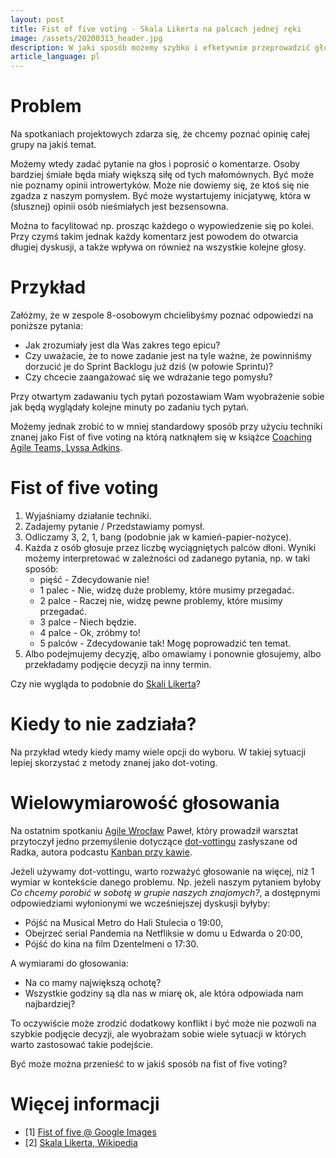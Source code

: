 ```yaml
---
layout: post
title: Fist of five voting - Skala Likerta na palcach jednej ręki
image: /assets/20200313_header.jpg
description: W jaki sposób możemy szybko i efketywnie przeprowadzić głosowanie w grupie, gdy nie mamy pod ręką żadnego pisaka? Warto użyć palców.
article_language: pl
---
```


# Problem

Na spotkaniach projektowych zdarza się, że chcemy poznać opinię całej grupy na jakiś temat.  

Możemy wtedy zadać pytanie na głos i poprosić o komentarze. Osoby bardziej śmiałe będa miały większą siłę od tych małomównych. Być może nie poznamy opinii introwertyków. Może nie dowiemy się, że ktoś się nie zgadza z naszym pomysłem. Być może wystartujemy inicjatywę, która w (słusznej) opinii osób nieśmiałych jest bezsensowna.

Można to facylitować np. prosząc każdego o wypowiedzenie się po kolei. Przy czymś takim jednak każdy komentarz jest powodem do otwarcia długiej dyskusji, a także wpływa on również na wszystkie kolejne głosy.

# Przykład

Załóżmy, że w zespole 8-osobowym chcielibyśmy poznać odpowiedzi na poniższe pytania:

* Jak zrozumiały jest dla Was zakres tego epicu?
* Czy uważacie, że to nowe zadanie jest na tyle ważne, że powinniśmy dorzucić je do Sprint Backlogu już dziś (w połowie Sprintu)?
* Czy chcecie zaangażować się we wdrażanie tego pomysłu?

Przy otwartym zadawaniu tych pytań pozostawiam Wam wyobrażenie sobie jak będą wyglądały kolejne minuty po zadaniu tych pytań.

Możemy jednak zrobić to w mniej standardowy sposób przy użyciu techniki znanej jako Fist of five voting na którą natknąłem się w książce [Coaching Agile Teams, Lyssa Adkins](https://www.amazon.com/Coaching-Agile-Teams-ScrumMasters-Addison-Wesley/dp/0321637704).

# Fist of five voting

1. Wyjaśniamy działanie techniki.
2. Zadajemy pytanie / Przedstawiamy pomysł.
3. Odliczamy 3, 2, 1, bang (podobnie jak w kamień-papier-nożyce).
4. Każda z osób głosuje przez liczbę wyciągniętych palców dłoni. Wyniki możemy interpretować w zależności od zadanego pytania, np. w taki sposób:
    * pięść - Zdecydowanie nie!
    * 1 palec - Nie, widzę duże problemy, które musimy przegadać. 
    * 2 palce - Raczej nie, widzę pewne problemy, które musimy przegadać.
    * 3 palce - Niech będzie.
    * 4 palce - Ok, zróbmy to!
    * 5 palców - Zdecydowanie tak! Mogę poprowadzić ten temat.
5. Albo podejmujemy decyzję, albo omawiamy i ponownie głosujemy, albo przekładamy podjęcie decyzji na inny termin.

Czy nie wygląda to podobnie do [Skali Likerta](https://pl.wikipedia.org/wiki/Skala_Likerta)?

# Kiedy to nie zadziała?

Na przykład wtedy kiedy mamy wiele opcji do wyboru. W takiej sytuacji lepiej skorzystać z metody znanej jako dot-voting.

# Wielowymiarowość głosowania

Na ostatnim spotkaniu [Agile Wrocław](https://www.meetup.com/AgileWroclaw/events/269002028/) Paweł, który prowadził warsztat przytoczył jedno przemyślenie dotyczące [dot-vottingu](https://en.wikipedia.org/wiki/Dot-voting) zasłyszane od Radka, autora podcastu [Kanban przy kawie](https://kanbanprzykawie.pl/). 

Jeżeli używamy dot-vottingu, warto rozważyć głosowanie na więcej, niż 1 wymiar w kontekście danego problemu. Np. jeżeli naszym pytaniem byłoby _Co chcemy porobić w sobotę w grupie naszych znajomych?_, a dostępnymi odpowiedziami wyłonionymi we wcześniejszej dyskusji byłyby:

* Pójść na Musical Metro do Hali Stulecia o 19:00,
* Obejrzeć serial Pandemia na Netfliksie w domu u Edwarda o 20:00,
* Pójść do kina na film Dzentelmeni o 17:30.

A wymiarami do głosowania:

* Na co mamy największą ochotę?
* Wszystkie godziny są dla nas w miarę ok, ale która odpowiada nam najbardziej?

To oczywiście może zrodzić dodatkowy konflikt i być może nie pozwoli na szybkie podjęcie decyzji, ale wyobrażam sobie wiele sytuacji w których warto zastosować takie podejście.

Być może można przenieść to w jakiś sposób na fist of five voting?

# Więcej informacji

* \[1\] [Fist of five @ Google Images](https://www.google.com/search?q=fist+of+five+voting&source=lnms&tbm=isch&sa=X&ved=2ahUKEwiE-8DCpZroAhVMw4sKHdZzBpcQ_AUoAXoECA4QAw)
* \[2\] [Skala Likerta, Wikipedia](https://pl.wikipedia.org/wiki/Skala_Likerta)